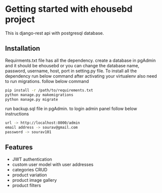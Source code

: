 # Getting started with ehousebd project

This is django-rest api with postgresql database.

## Installation

Requirments.txt file has all the dependency. create a database in pgAdmin and it should be ehousebd or you can change the database name, password, username, host, port in setting.py file.
To install all the dependency run below command after activating your virtualenv also need to run migrations. follow below command

```sh
pip install -r /path/to/requirements.txt
python manage.py makemigrations
python manage.py migrate
```

run backup.sql file in pgAdmin. to login admin panel follow below instructions

```sh
url -> http://localhost:8000/admin
email address -> sourav@gmail.com
password -> sourav101

```

## Features

- JWT authentication
- custom user model with user addresses
- categories CRUD
- product variation
- product image gallery
- product filters
